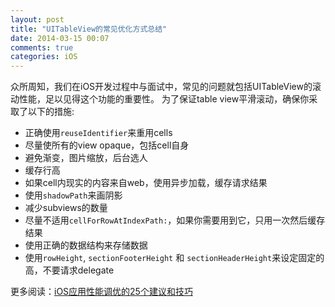 ```yaml
---
layout: post
title: "UITableView的常见优化方式总结"
date: 2014-03-15 00:07
comments: true
categories: iOS
---
```


众所周知，我们在iOS开发过程中与面试中，常见的问题就包括UITableView的滚动性能，足以见得这个功能的重要性。
为了保证table view平滑滚动，确保你采取了以下的措施:

*	正确使用`reuseIdentifier`来重用cells
*	尽量使所有的view opaque，包括cell自身
*	避免渐变，图片缩放，后台选人
*	缓存行高
*	如果cell内现实的内容来自web，使用异步加载，缓存请求结果
*	使用`shadowPath`来画阴影
*	减少subviews的数量
*	尽量不适用`cellForRowAtIndexPath:`，如果你需要用到它，只用一次然后缓存结果
*	使用正确的数据结构来存储数据
*	使用`rowHeight`, `sectionFooterHeight` 和 `sectionHeaderHeight`来设定固定的高，不要请求delegate


更多阅读：[iOS应用性能调优的25个建议和技巧](http://blog.jobbole.com/37984/)

